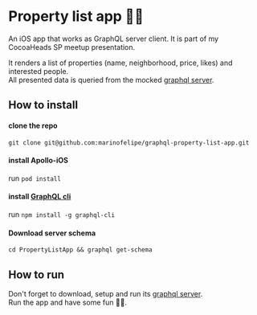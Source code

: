 # Property list app 🏡🏢
An iOS app that works as GraphQL server client. It is part of my CocoaHeads SP meetup presentation.

It renders a list of properties (name, neighborhood, price, likes) and interested people.  
All presented data is queried from the mocked [graphql server](https://github.com/marinofelipe/graphql-properties-server).

## How to install
#### clone the repo
`git clone git@github.com:marinofelipe/graphql-property-list-app.git`

#### install Apollo-iOS
run `pod install`

#### install [GraphQL cli](https://github.com/graphql-cli/graphql-cli)
run `npm install -g graphql-cli`

#### Download server schema
`cd PropertyListApp && graphql get-schema`

## How to run
Don't forget to download, setup and run its [graphql server](https://github.com/marinofelipe/graphql-properties-server).  
Run the app and have some fun 🤘🚀.
